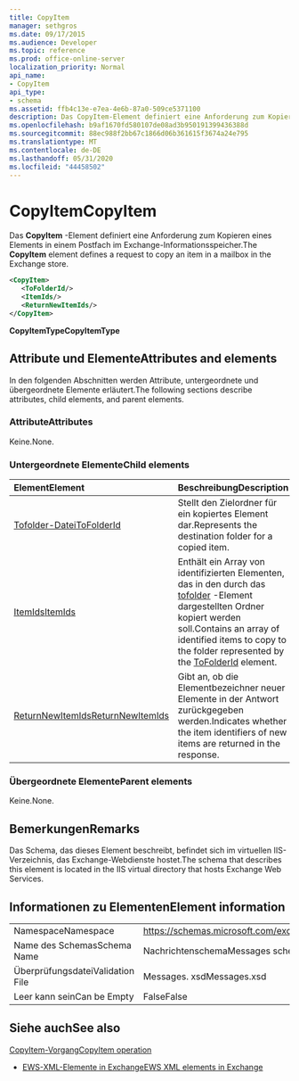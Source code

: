 ```yaml
---
title: CopyItem
manager: sethgros
ms.date: 09/17/2015
ms.audience: Developer
ms.topic: reference
ms.prod: office-online-server
localization_priority: Normal
api_name:
- CopyItem
api_type:
- schema
ms.assetid: ffb4c13e-e7ea-4e6b-87a0-509ce5371100
description: Das CopyItem-Element definiert eine Anforderung zum Kopieren eines Elements in einem Postfach im Exchange-Informationsspeicher.
ms.openlocfilehash: b9af1670fd580107de08ad3b950191399436388d
ms.sourcegitcommit: 88ec988f2bb67c1866d06b361615f3674a24e795
ms.translationtype: MT
ms.contentlocale: de-DE
ms.lasthandoff: 05/31/2020
ms.locfileid: "44458502"
---
```

# <a name="copyitem"></a><span data-ttu-id="4a807-103">CopyItem</span><span class="sxs-lookup"><span data-stu-id="4a807-103">CopyItem</span></span>

<span data-ttu-id="4a807-104">Das **CopyItem** -Element definiert eine Anforderung zum Kopieren eines Elements in einem Postfach im Exchange-Informationsspeicher.</span><span class="sxs-lookup"><span data-stu-id="4a807-104">The **CopyItem** element defines a request to copy an item in a mailbox in the Exchange store.</span></span> 
  
```XML
<CopyItem>
   <ToFolderId/>
   <ItemIds/>
   <ReturnNewItemIds/>
</CopyItem>
```

 <span data-ttu-id="4a807-105">**CopyItemType**</span><span class="sxs-lookup"><span data-stu-id="4a807-105">**CopyItemType**</span></span>
## <a name="attributes-and-elements"></a><span data-ttu-id="4a807-106">Attribute und Elemente</span><span class="sxs-lookup"><span data-stu-id="4a807-106">Attributes and elements</span></span>

<span data-ttu-id="4a807-107">In den folgenden Abschnitten werden Attribute, untergeordnete und übergeordnete Elemente erläutert.</span><span class="sxs-lookup"><span data-stu-id="4a807-107">The following sections describe attributes, child elements, and parent elements.</span></span>
  
### <a name="attributes"></a><span data-ttu-id="4a807-108">Attribute</span><span class="sxs-lookup"><span data-stu-id="4a807-108">Attributes</span></span>

<span data-ttu-id="4a807-109">Keine.</span><span class="sxs-lookup"><span data-stu-id="4a807-109">None.</span></span>
  
### <a name="child-elements"></a><span data-ttu-id="4a807-110">Untergeordnete Elemente</span><span class="sxs-lookup"><span data-stu-id="4a807-110">Child elements</span></span>

|<span data-ttu-id="4a807-111">**Element**</span><span class="sxs-lookup"><span data-stu-id="4a807-111">**Element**</span></span>|<span data-ttu-id="4a807-112">**Beschreibung**</span><span class="sxs-lookup"><span data-stu-id="4a807-112">**Description**</span></span>|
|:-----|:-----|
|[<span data-ttu-id="4a807-113">Tofolder-Datei</span><span class="sxs-lookup"><span data-stu-id="4a807-113">ToFolderId</span></span>](tofolderid.md) <br/> |<span data-ttu-id="4a807-114">Stellt den Zielordner für ein kopiertes Element dar.</span><span class="sxs-lookup"><span data-stu-id="4a807-114">Represents the destination folder for a copied item.</span></span>  <br/> |
|[<span data-ttu-id="4a807-115">ItemIds</span><span class="sxs-lookup"><span data-stu-id="4a807-115">ItemIds</span></span>](itemids.md) <br/> |<span data-ttu-id="4a807-116">Enthält ein Array von identifizierten Elementen, das in den durch das [tofolder](tofolderid.md) -Element dargestellten Ordner kopiert werden soll.</span><span class="sxs-lookup"><span data-stu-id="4a807-116">Contains an array of identified items to copy to the folder represented by the [ToFolderId](tofolderid.md) element.</span></span>  <br/> |
|[<span data-ttu-id="4a807-117">ReturnNewItemIds</span><span class="sxs-lookup"><span data-stu-id="4a807-117">ReturnNewItemIds</span></span>](returnnewitemids.md) <br/> |<span data-ttu-id="4a807-118">Gibt an, ob die Elementbezeichner neuer Elemente in der Antwort zurückgegeben werden.</span><span class="sxs-lookup"><span data-stu-id="4a807-118">Indicates whether the item identifiers of new items are returned in the response.</span></span>  <br/> |
   
### <a name="parent-elements"></a><span data-ttu-id="4a807-119">Übergeordnete Elemente</span><span class="sxs-lookup"><span data-stu-id="4a807-119">Parent elements</span></span>

<span data-ttu-id="4a807-120">Keine.</span><span class="sxs-lookup"><span data-stu-id="4a807-120">None.</span></span>
  
## <a name="remarks"></a><span data-ttu-id="4a807-121">Bemerkungen</span><span class="sxs-lookup"><span data-stu-id="4a807-121">Remarks</span></span>

<span data-ttu-id="4a807-122">Das Schema, das dieses Element beschreibt, befindet sich im virtuellen IIS-Verzeichnis, das Exchange-Webdienste hostet.</span><span class="sxs-lookup"><span data-stu-id="4a807-122">The schema that describes this element is located in the IIS virtual directory that hosts Exchange Web Services.</span></span>
  
## <a name="element-information"></a><span data-ttu-id="4a807-123">Informationen zu Elementen</span><span class="sxs-lookup"><span data-stu-id="4a807-123">Element information</span></span>

|||
|:-----|:-----|
|<span data-ttu-id="4a807-124">Namespace</span><span class="sxs-lookup"><span data-stu-id="4a807-124">Namespace</span></span>  <br/> |https://schemas.microsoft.com/exchange/services/2006/messages  <br/> |
|<span data-ttu-id="4a807-125">Name des Schemas</span><span class="sxs-lookup"><span data-stu-id="4a807-125">Schema Name</span></span>  <br/> |<span data-ttu-id="4a807-126">Nachrichtenschema</span><span class="sxs-lookup"><span data-stu-id="4a807-126">Messages schema</span></span>  <br/> |
|<span data-ttu-id="4a807-127">Überprüfungsdatei</span><span class="sxs-lookup"><span data-stu-id="4a807-127">Validation File</span></span>  <br/> |<span data-ttu-id="4a807-128">Messages. xsd</span><span class="sxs-lookup"><span data-stu-id="4a807-128">Messages.xsd</span></span>  <br/> |
|<span data-ttu-id="4a807-129">Leer kann sein</span><span class="sxs-lookup"><span data-stu-id="4a807-129">Can be Empty</span></span>  <br/> |<span data-ttu-id="4a807-130">False</span><span class="sxs-lookup"><span data-stu-id="4a807-130">False</span></span>  <br/> |
   
## <a name="see-also"></a><span data-ttu-id="4a807-131">Siehe auch</span><span class="sxs-lookup"><span data-stu-id="4a807-131">See also</span></span>



[<span data-ttu-id="4a807-132">CopyItem-Vorgang</span><span class="sxs-lookup"><span data-stu-id="4a807-132">CopyItem operation</span></span>](copyitem-operation.md)


- [<span data-ttu-id="4a807-133">EWS-XML-Elemente in Exchange</span><span class="sxs-lookup"><span data-stu-id="4a807-133">EWS XML elements in Exchange</span></span>](ews-xml-elements-in-exchange.md)

